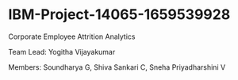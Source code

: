 # IBM-Project-14065-1659539928
Corporate Employee Attrition Analytics

Team Lead:
Yogitha Vijayakumar

Members: 
Soundharya G,
Shiva Sankari C,
Sneha Priyadharshini V

